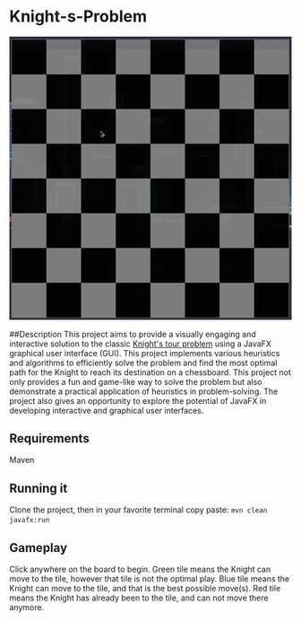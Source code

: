 # Knight-s-Problem
![](https://github.com/ogi28/Knight-s-Problem/blob/main/Screenshots/Gameplay.gif)

##Description
This project aims to provide a visually engaging and interactive solution to the classic [Knight's tour problem](https://en.wikipedia.org/wiki/Knight%27s_tour) using a JavaFX graphical user interface (GUI). This project implements various heuristics and algorithms to efficiently solve the problem and find the most optimal path for the Knight to reach its destination on a chessboard. This project not only provides a fun and game-like way to solve the problem but also demonstrate a practical application of heuristics in problem-solving. The project also gives an opportunity to explore the potential of JavaFX in developing interactive and graphical user interfaces.

## Requirements
Maven

## Running it
Clone the project, then in your favorite terminal copy paste:
`mvn clean javafx:run`

## Gameplay
Click anywhere on the board to begin.
Green tile means the Knight can move to the tile, however that tile is not the optimal play.
Blue tile means the Knight can move to the tile, and that is the best possible move(s).
Red tile means the Knight has already been to the tile, and can not move there anymore.

